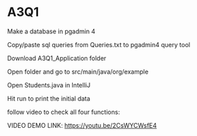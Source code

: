 # A3Q1

Make a database in pgadmin 4

Copy/paste sql queries from Queries.txt to pgadmin4 query tool


Download A3Q1_Application folder

Open folder and go to src/main/java/org/example

Open Students.java in IntelliJ

Hit run to print the initial data


follow video to check all four functions:

VIDEO DEMO LINK: https://youtu.be/2CsWYCWsfE4
